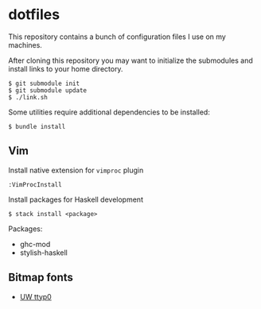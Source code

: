 # dotfiles

This repository contains a bunch of configuration files I use on my machines.

After cloning this repository you may want to initialize the submodules and
install links to your home directory.

    $ git submodule init
    $ git submodule update
    $ ./link.sh

Some utilities require additional dependencies to be installed:

    $ bundle install

## Vim

Install native extension for `vimproc` plugin

    :VimProcInstall

Install packages for Haskell development

    $ stack install <package>

Packages:

- ghc-mod
- stylish-haskell

## Bitmap fonts

- [UW ttyp0](https://people.mpi-inf.mpg.de/~uwe/misc/uw-ttyp0/)
